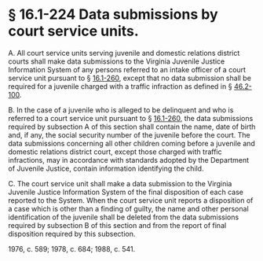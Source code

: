 # § 16.1-224 Data submissions by court service units.

<p>A. All court service units serving juvenile and domestic relations district courts shall make data submissions to the Virginia Juvenile Justice Information System of any persons referred to an intake officer of a court service unit pursuant to § <a href='http://law.lis.virginia.gov/vacode/16.1-260/'>16.1-260</a>, except that no data submission shall be required for a juvenile charged with a traffic infraction as defined in § <a href='http://law.lis.virginia.gov/vacode/46.2-100/'>46.2-100</a>.</p><p>B. In the case of a juvenile who is alleged to be delinquent and who is referred to a court service unit pursuant to § <a href='http://law.lis.virginia.gov/vacode/16.1-260/'>16.1-260</a>, the data submissions required by subsection A of this section shall contain the name, date of birth and, if any, the social security number of the juvenile before the court. The data submissions concerning all other children coming before a juvenile and domestic relations district court, except those charged with traffic infractions, may in accordance with standards adopted by the Department of Juvenile Justice, contain information identifying the child.</p><p>C. The court service unit shall make a data submission to the Virginia Juvenile Justice Information System of the final disposition of each case reported to the System. When the court service unit reports a disposition of a case which is other than a finding of guilty, the name and other personal identification of the juvenile shall be deleted from the data submissions required by subsection B of this section and from the report of final disposition required by this subsection.</p><p>1976, c. 589; 1978, c. 684; 1988, c. 541.</p>